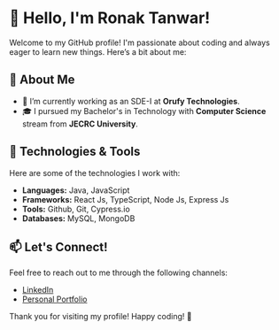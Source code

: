 # 👋 Hello, I'm Ronak Tanwar!

Welcome to my GitHub profile! I'm passionate about coding and always eager to learn new things. Here’s a bit about me:

## 🌱 About Me

- 🔭 I’m currently working as an SDE-I at **Orufy Technologies**.
- 🎓 I pursued my Bachelor's in Technology with **Computer Science** stream from **JECRC University**.
 

## 🚀 Technologies & Tools

Here are some of the technologies I work with:

- **Languages:** Java, JavaScript
- **Frameworks:** React Js, TypeScript, Node Js, Express Js
- **Tools:** Github, Git, Cypress.io
- **Databases:** MySQL, MongoDB


## 📫 Let's Connect!

Feel free to reach out to me through the following channels:

- [LinkedIn](https://www.linkedin.com/in/ronaksaini/)
- [Personal Portfolio](https:??www.ronaktanwarportfolio.netlify.app)

Thank you for visiting my profile! Happy coding! 🚀
